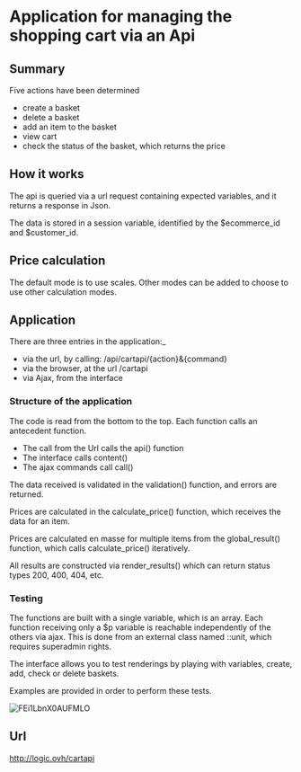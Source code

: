 # Application for managing the shopping cart via an Api

## Summary

Five actions have been determined

- create a basket
- delete a basket
- add an item to the basket
- view cart
- check the status of the basket, which returns the price

## How it works

The api is queried via a url request containing expected variables, and it returns a response in Json.

The data is stored in a session variable, identified by the $ecommerce_id and $customer_id.

## Price calculation

The default mode is to use scales.
Other modes can be added to choose to use other calculation modes.

## Application

There are three entries in the application:_

- via the url, by calling: /api/cartapi/{action}&{command}
- via the browser, at the url /cartapi
- via Ajax, from the interface

### Structure of the application

The code is read from the bottom to the top.
Each function calls an antecedent function.

- The call from the Url calls the api() function
- The interface calls content()
- The ajax commands call call()

The data received is validated in the validation() function, and errors are returned.

Prices are calculated in the calculate_price() function, which receives the data for an item.

Prices are calculated en masse for multiple items from the global_result() function, which calls calculate_price() iteratively.

All results are constructed via render_results() which can return status types 200, 400, 404, etc.

### Testing

The functions are built with a single variable, which is an array. Each function receiving only a $p variable is reachable independently of the others via ajax. This is done from an external class named ::unit, which requires superadmin rights.

The interface allows you to test renderings by playing with variables, create, add, check or delete baskets.

Examples are provided in order to perform these tests.

![FEi1LbnX0AUFMLO](https://user-images.githubusercontent.com/15765888/142625867-9e0ba9ce-32c7-474a-8a5f-d166487aaef8.jpg)


## Url

http://logic.ovh/cartapi


